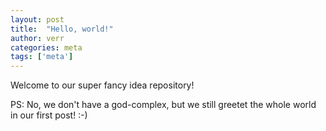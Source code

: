 ```yaml
---
layout: post
title:  "Hello, world!"
author: verr
categories: meta
tags: ['meta']
---
```


Welcome to our super fancy idea repository!

PS: No, we don't have a god-complex, but we still greetet the whole world in our first post! :-)
